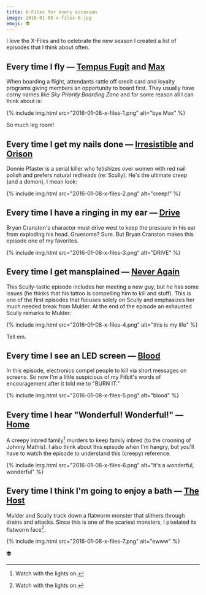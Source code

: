 ```yaml
---
title: X-Files for every occasion
image: 2016-01-08-x-files-0.jpg
emoji: 👽
---
```


I love the X-Files and to celebrate the new season I created a list of episodes that I think about often.

## Every time I fly &mdash; [Tempus Fugit](<https://en.wikipedia.org/wiki/Tempus_Fugit_(The_X-Files)>) and [Max](<https://en.wikipedia.org/wiki/Max_(The_X-Files)>)

When boarding a flight, attendants rattle off credit card and loyalty programs giving members an opportunity to board first. They usually have corny names like _Sky Priority Boarding Zone_ and for some reason all I can think about is:

<div class="photos">{% include img.html src="2016-01-08-x-files-1.png" alt="bye Max" %}</div>

So much leg room!

## Every time I get my nails done &mdash; [Irresistible](<https://en.wikipedia.org/wiki/Irresistible_(The_X-Files)>) and [Orison](<https://en.wikipedia.org/wiki/Orison_(The_X-Files)>)

Donnie Pfaster is a serial killer who fetishizes over women with red nail polish and prefers natural redheads (re: Scully). He's the ultimate creep (and a demon), I mean look:

<div class="photos">{% include img.html src="2016-01-08-x-files-2.png" alt="creep!" %}</div>

## Every time I have a ringing in my ear &mdash; [Drive](<https://en.wikipedia.org/wiki/Drive_(The_X-Files)>)

Bryan Cranston's character must drive west to keep the pressure in his ear from exploding his head. Gruesome? Sure. But Bryan Cranston makes this episode one of my favorites.

<div class="photos">{% include img.html src="2016-01-08-x-files-3.png" alt="DRIVE" %}</div>

## Every time I get mansplained &mdash; [Never Again](<https://en.wikipedia.org/wiki/Never_Again_(The_X-Files)>)

This Scully-tastic episode includes her meeting a new guy, but he has some issues (he thinks that his tattoo is compelling him to kill and stuff). This is one of the first episodes that focuses solely on Scully and emphasizes her much needed break from Mulder. At the end of the episode an exhausted Scully remarks to Mulder:

<div class="photos">{% include img.html src="2016-01-08-x-files-4.png" alt="this is my life" %}</div>

Tell em.

## Every time I see an LED screen &mdash; [Blood](<https://en.wikipedia.org/wiki/Blood_(The_X-Files)>)

In this episode, electronics compel people to kill via short messages on screens. So now I'm a little suspicious of my Fitbit's words of encouragement after it told me to "BURN IT."

<div class="photos">{% include img.html src="2016-01-08-x-files-5.png" alt="blood" %}</div>

## Every time I hear "Wonderful! Wonderful!" &mdash; [Home](<https://en.wikipedia.org/wiki/Home_(The_X-Files)>)

A creepy inbred family[^1] murders to keep family inbred (to the crooning of Johnny Mathis). I also think about this episode when I'm hangry, but you'll have to watch the episode to understand this (creepy) reference.

<div class="photos">{% include img.html src="2016-01-08-x-files-6.png" alt="it's a wonderful, wonderful" %}</div>

## Every time I think I'm going to enjoy a bath &mdash; [The Host](<https://en.wikipedia.org/wiki/The_Host_(The_X-Files)>)

Mulder and Scully track down a flatworm monster that slithers through drains and attacks. Since this is one of the scariest monsters, I pixelated its flatworm face[^1].

<div class="photos">{% include img.html src="2016-01-08-x-files-7.png" alt="ewww" %}</div>

:alien:

[^1]: Watch with the lights on.
